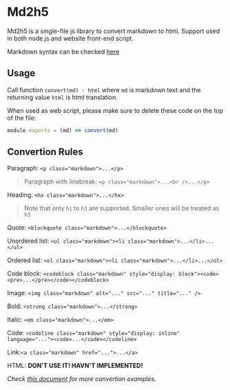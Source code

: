 # Md2h5

[1]: https://www.markdownguide.com/
[2]: ./examples.md

Md2h5 is a single-file js library to convert markdown to html. Support used in both node.js and website front-end script.  

Markdown syntax can be checked [here][1]  

## Usage

Call function `convert(md) : html` where `md` is markdown text and the returning value `html` is html translation.  

When used as web script, please make sure to delete these code on the top of the file:  

```javascript
module.exports = (md) => convert(md)
```

## Convertion Rules

Paragraph: `<p class="markdown">...</p>`

> Paragraph with linebreak: `<p class="markdown">...<br />...</p>`

Heading: `<hx class="markdown">...</hx>`

> Note that only `h1` to `h3` are supported. Smaller ones will be treated as `h3`

Quote: `<blockquote class="markdown">...</blockquote>`

Unordered list: `<ul class="markdown"><li class="markdown">...</li>...</ul>`

Ordered list: `<ol class="markdown"><li class="markdown">...</li>...</ol>`

Code block: `<codeblock class="markdown" style="display: block"><code><pre>...</pre></code></codeblock>`

Image: `<img class="markdown" alt="..." src="..." title="..." />`

Bold: `<strong class="markdown">...</strong>`

Italic: `<em class="markdown">...</em>`

Code: `<codeline class="markdown" style="display: inline" language="..."><code>...</code></codeline>`

Link:`<a class="markdown" href="...">...</a>`

HTML: **DON'T USE IT! HAVN'T IMPLEMENTED!**

*Check [this document][2] for more convertion examples.*
